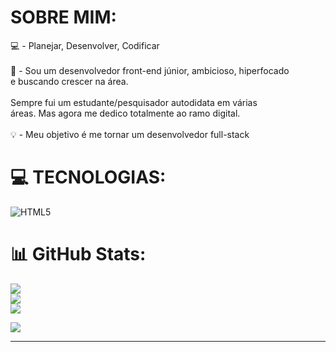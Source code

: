 # SOBRE MIM:
💻 - Planejar, Desenvolver, Codificar<br><br>🚀 - Sou um desenvolvedor front-end júnior, ambicioso, hiperfocado <br>e buscando crescer na área. <br><br>Sempre fui um estudante/pesquisador autodidata em várias<br>áreas. Mas agora me dedico totalmente ao ramo digital.<br><br>💡 - Meu objetivo é me tornar um desenvolvedor full-stack 


# 💻 TECNOLOGIAS:
![HTML5](https://img.shields.io/badge/html5-%23E34F26.svg?style=flat-square&logo=html5&logoColor=white)
# 📊 GitHub Stats:
![](https://github-readme-stats.vercel.app/api?username=mathtxt&theme=synthwave&hide_border=false&include_all_commits=false&count_private=false)<br/>
![](https://github-readme-streak-stats.herokuapp.com/?user=mathtxt&theme=synthwave&hide_border=false)<br/>
![](https://github-readme-stats.vercel.app/api/top-langs/?username=mathtxt&theme=synthwave&hide_border=false&include_all_commits=false&count_private=false&layout=compact)


![](https://quotes-github-readme.vercel.app/api?type=horizontal&theme=radical)

---

